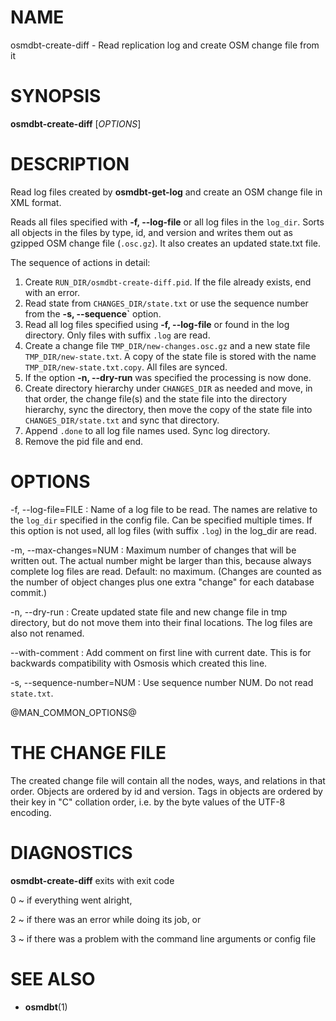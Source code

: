 
# NAME

osmdbt-create-diff - Read replication log and create OSM change file from it


# SYNOPSIS

**osmdbt-create-diff** \[*OPTIONS*\]


# DESCRIPTION

Read log files created by **osmdbt-get-log** and create an OSM change file
in XML format.

Reads all files specified with **-f, \--log-file** or all log files in
the `log_dir`. Sorts all objects in the files by type, id, and version and
writes them out as gzipped OSM change file (`.osc.gz`). It also creates an
updated state.txt file.

The sequence of actions in detail:

1. Create `RUN_DIR/osmdbt-create-diff.pid`. If the file already exists,
   end with an error.
2. Read state from `CHANGES_DIR/state.txt` or use the sequence number from
   the **-s, \--sequence`** option.
3. Read all log files specified using **-f, \--log-file** or found in the log
   directory. Only files with suffix `.log` are read.
4. Create a change file `TMP_DIR/new-changes.osc.gz` and a new state file
   `TMP_DIR/new-state.txt`. A copy of the state file is stored with the
   name `TMP_DIR/new-state.txt.copy`. All files are synced.
5. If the option **-n, --dry-run** was specified the processing is now done.
6. Create directory hierarchy under `CHANGES_DIR` as needed and move, in that
   order, the change file(s) and the state file into the directory hierarchy,
   sync the directory, then move the copy of the state file into
   `CHANGES_DIR/state.txt` and sync that directory.
7. Append `.done` to all log file names used. Sync log directory.
8. Remove the pid file and end.

# OPTIONS

-f, \--log-file=FILE
:   Name of a log file to be read. The names are relative to the `log_dir`
    specified in the config file. Can be specified multiple times. If this
    option is not used, all log files (with suffix `.log`) in the log_dir
    are read.

-m, \--max-changes=NUM
:   Maximum number of changes that will be written out. The actual number
    might be larger than this, because always complete log files are read.
    Default: no maximum.
    (Changes are counted as the number of object changes plus one extra
    "change" for each database commit.)

-n, \--dry-run
:   Create updated state file and new change file in tmp directory, but do
    not move them into their final locations. The log files are also not
    renamed.

\--with-comment
:   Add comment on first line with current date. This is for backwards
    compatibility with Osmosis which created this line.

-s, \--sequence-number=NUM
:   Use sequence number NUM. Do not read `state.txt`.

@MAN_COMMON_OPTIONS@

# THE CHANGE FILE

The created change file will contain all the nodes, ways, and relations
in that order. Objects are ordered by id and version. Tags in objects are
ordered by their key in "C" collation order, i.e. by the byte values of the
UTF-8 encoding.

# DIAGNOSTICS

**osmdbt-create-diff** exits with exit code

0
  ~ if everything went alright,

2
  ~ if there was an error while doing its job, or

3
  ~ if there was a problem with the command line arguments or config file


# SEE ALSO

* **osmdbt**(1)

